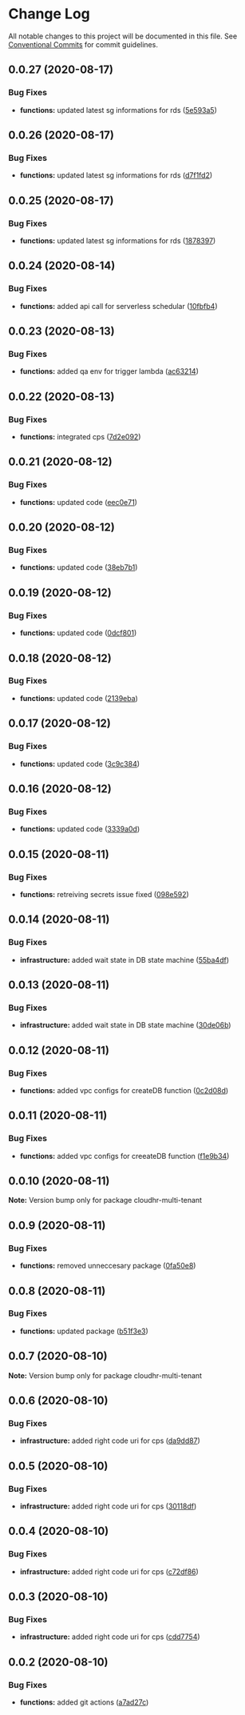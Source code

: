 # Change Log

All notable changes to this project will be documented in this file.
See [Conventional Commits](https://conventionalcommits.org) for commit guidelines.

## 0.0.27 (2020-08-17)


### Bug Fixes

* **functions:** updated latest sg informations for rds ([5e593a5](https://github.com/advancedcsg/cloudhr-multi-tenant/commit/5e593a52a7ca316525d7cfe1f6a6c54317195c08))





## 0.0.26 (2020-08-17)


### Bug Fixes

* **functions:** updated latest sg informations for rds ([d7f1fd2](https://github.com/advancedcsg/cloudhr-multi-tenant/commit/d7f1fd2d6d5da537c1505f1ec07042a54d2d0e63))





## 0.0.25 (2020-08-17)


### Bug Fixes

* **functions:** updated latest sg informations for rds ([1878397](https://github.com/advancedcsg/cloudhr-multi-tenant/commit/1878397368a211bc390f5687c04a84ad92472778))





## 0.0.24 (2020-08-14)


### Bug Fixes

* **functions:** added api call for serverless schedular ([10fbfb4](https://github.com/advancedcsg/cloudhr-multi-tenant/commit/10fbfb4ad08969ddc4c4bc27c2ef3fee8592b0a8))





## 0.0.23 (2020-08-13)


### Bug Fixes

* **functions:** added qa env for trigger lambda ([ac63214](https://github.com/advancedcsg/cloudhr-multi-tenant/commit/ac63214ffea1f75031df8f0e6381f9bdc3493b38))





## 0.0.22 (2020-08-13)


### Bug Fixes

* **functions:** integrated cps ([7d2e092](https://github.com/advancedcsg/cloudhr-multi-tenant/commit/7d2e092b8b3936a4d7d67299a120fb16b7a36874))





## 0.0.21 (2020-08-12)


### Bug Fixes

* **functions:** updated code ([eec0e71](https://github.com/advancedcsg/cloudhr-multi-tenant/commit/eec0e7134e3bfb2fa267bc091d5a93b0e3d70383))





## 0.0.20 (2020-08-12)


### Bug Fixes

* **functions:** updated code ([38eb7b1](https://github.com/advancedcsg/cloudhr-multi-tenant/commit/38eb7b11f808576964c297bc91dc82f831b74085))





## 0.0.19 (2020-08-12)


### Bug Fixes

* **functions:** updated code ([0dcf801](https://github.com/advancedcsg/cloudhr-multi-tenant/commit/0dcf8010d48c1e0353635475a56b59368170a5df))





## 0.0.18 (2020-08-12)


### Bug Fixes

* **functions:** updated code ([2139eba](https://github.com/advancedcsg/cloudhr-multi-tenant/commit/2139ebaf36365516f9f6dbf0c730484d2c37a304))





## 0.0.17 (2020-08-12)


### Bug Fixes

* **functions:** updated code ([3c9c384](https://github.com/advancedcsg/cloudhr-multi-tenant/commit/3c9c38400211fa0922d67385fd5b7af4aa9046f9))





## 0.0.16 (2020-08-12)


### Bug Fixes

* **functions:** updated code ([3339a0d](https://github.com/advancedcsg/cloudhr-multi-tenant/commit/3339a0dd40b9b3f8df03b6bf57826f8877bdbfd3))





## 0.0.15 (2020-08-11)


### Bug Fixes

* **functions:** retreiving secrets issue fixed ([098e592](https://github.com/advancedcsg/cloudhr-multi-tenant/commit/098e592ef971f93bba04c00d11da6f16ba866665))





## 0.0.14 (2020-08-11)


### Bug Fixes

* **infrastructure:** added wait state in DB state machine ([55ba4df](https://github.com/advancedcsg/cloudhr-multi-tenant/commit/55ba4df4c821880cf8cca493413df7edc5927bc9))





## 0.0.13 (2020-08-11)


### Bug Fixes

* **infrastructure:** added wait state in DB state machine ([30de06b](https://github.com/advancedcsg/cloudhr-multi-tenant/commit/30de06b6557e20b0c9ecf3d0161960c5e1f29640))





## 0.0.12 (2020-08-11)


### Bug Fixes

* **functions:** added vpc configs for createDB function ([0c2d08d](https://github.com/advancedcsg/cloudhr-multi-tenant/commit/0c2d08d91371e23b196a52fb726e55648eddd943))





## 0.0.11 (2020-08-11)


### Bug Fixes

* **functions:** added vpc configs for creeateDB function ([f1e9b34](https://github.com/advancedcsg/cloudhr-multi-tenant/commit/f1e9b34d9dbd72645b45214eef3bb618a04b7bf1))





## 0.0.10 (2020-08-11)

**Note:** Version bump only for package cloudhr-multi-tenant





## 0.0.9 (2020-08-11)


### Bug Fixes

* **functions:** removed unneccesary package ([0fa50e8](https://github.com/advancedcsg/cloudhr-multi-tenant/commit/0fa50e87d6d4b0062ab59945ab6235694f78124c))





## 0.0.8 (2020-08-11)


### Bug Fixes

* **functions:** updated package ([b51f3e3](https://github.com/advancedcsg/cloudhr-multi-tenant/commit/b51f3e330cfe979755e5060bc49845aad6619979))





## 0.0.7 (2020-08-10)

**Note:** Version bump only for package cloudhr-multi-tenant





## 0.0.6 (2020-08-10)


### Bug Fixes

* **infrastructure:** added right code uri for cps ([da9dd87](https://github.com/advancedcsg/cloudhr-multi-tenant/commit/da9dd87f477abb0529c23092fbc6441cc363e4cb))





## 0.0.5 (2020-08-10)


### Bug Fixes

* **infrastructure:** added right code uri for cps ([30118df](https://github.com/advancedcsg/cloudhr-multi-tenant/commit/30118dfec4c073bf62eb32c71aecc8b975767431))





## 0.0.4 (2020-08-10)


### Bug Fixes

* **infrastructure:** added right code uri for cps ([c72df86](https://github.com/advancedcsg/cloudhr-multi-tenant/commit/c72df86f179c68a78fe5f8392fd3f8900be76d39))





## 0.0.3 (2020-08-10)


### Bug Fixes

* **infrastructure:** added right code uri for cps ([cdd7754](https://github.com/advancedcsg/cloudhr-multi-tenant/commit/cdd77542d382a96e064628fcbfd9ec71d3be1200))





## 0.0.2 (2020-08-10)


### Bug Fixes

* **functions:** added git actions ([a7ad27c](https://github.com/advancedcsg/cloudhr-multi-tenant/commit/a7ad27cf6a2892e32a82a723ac548789bb4428bb))
